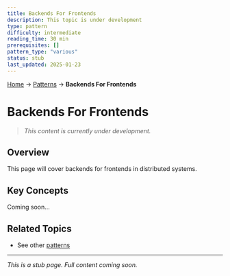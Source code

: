 ```yaml
---
title: Backends For Frontends
description: This topic is under development
type: pattern
difficulty: intermediate
reading_time: 30 min
prerequisites: []
pattern_type: "various"
status: stub
last_updated: 2025-01-23
---
```


<!-- Navigation -->
[Home](../introduction/index.md) → [Patterns](index.md) → **Backends For Frontends**

# Backends For Frontends

> *This content is currently under development.*

## Overview

This page will cover backends for frontends in distributed systems.

## Key Concepts

Coming soon...

## Related Topics

- See other [patterns](index.md)

---

*This is a stub page. Full content coming soon.*
